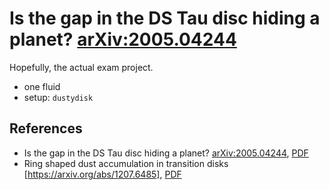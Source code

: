 # Is the gap in the DS Tau disc hiding a planet? [arXiv:2005.04244](https://arxiv.org/abs/2005.04244)

Hopefully, the actual exam project.

- one fluid
- setup: `dustydisk`

## References

- Is the gap in the DS Tau disc hiding a planet?
  [arXiv:2005.04244](https://arxiv.org/abs/2005.04244),
  [PDF](https://arxiv.org/pdf/2005.04244.pdf)
- Ring shaped dust accumulation in transition disks
  [https://arxiv.org/abs/1207.6485], [PDF](https://arxiv.org/pdf/1207.6485.pdf)
